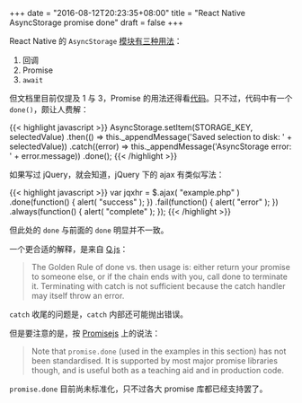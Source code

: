 +++
date = "2016-08-12T20:23:35+08:00"
title = "React Native AsyncStorage promise done"
draft = false
+++

React Native 的 `AsyncStorage` [模块有三种用法](http://facebook.github.io/react-native/docs/asyncstorage.html)：

1. 回调
2. Promise
3. `await`

但文档里目前仅提及 1 与 3，Promise 的用法还得看[代码](https://github.com/rmcvey/react-native/blob/07ee6c75baf0d802c0e5440f0f4678b86cba0acc/Examples/UIExplorer/AsyncStorageExample.js)。只不过，代码中有一个 `done()`，颇让人费解：

{{< highlight javascript >}}
AsyncStorage.setItem(STORAGE_KEY, selectedValue)
  .then(() => this._appendMessage('Saved selection to disk: ' + selectedValue))
  .catch((error) => this._appendMessage('AsyncStorage error: ' + error.message))
  .done();
{{< /highlight >}}

如果写过 jQuery，就会知道，jQuery 下的 ajax 有类似写法：

{{< highlight javascript >}}
var jqxhr = $.ajax( "example.php" )
  .done(function() {
    alert( "success" );
  })
  .fail(function() {
    alert( "error" );
  })
  .always(function() {
    alert( "complete" );
  });
{{< /highlight >}}

但此处的 `done` 与前面的 `done` 明显并不一致。

一个更合适的解释，是来自 [Q.js](https://github.com/kriskowal/q/wiki/API-Reference#promisedoneonfulfilled-onrejected-onprogress)：

> The Golden Rule of done vs. then usage is: either return your promise to someone else, or if the chain ends with you, call done to terminate it. Terminating with catch is not sufficient because the catch handler may itself throw an error.

`catch` 收尾的问题是，`catch` 内部还可能抛出错误。

但是要注意的是，按 [Promisejs](https://www.promisejs.org/#done) 上的说法：

> Note that `promise.done` (used in the examples in this section) has not been standardised. It is supported by most major promise libraries though, and is useful both as a teaching aid and in production code.

`promise.done` 目前尚未标准化，只不过各大 promise 库都已经支持罢了。